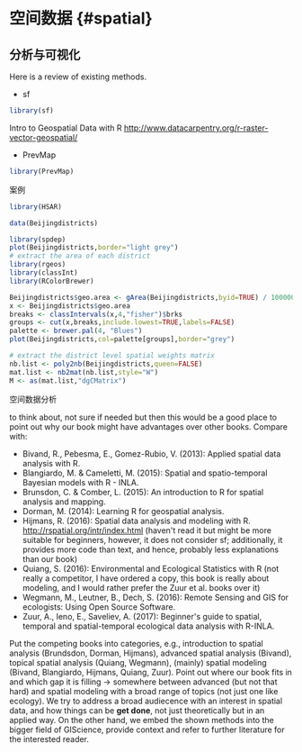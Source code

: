 
# 空间数据 {#spatial}



## 分析与可视化

Here is a review of existing methods.

- sf


```r
library(sf)
```

Intro to Geospatial Data with R <http://www.datacarpentry.org/r-raster-vector-geospatial/>

- PrevMap


```r
library(PrevMap)
```


案例


```r
library(HSAR)

data(Beijingdistricts)

library(spdep)
plot(Beijingdistricts,border="light grey")
# extract the area of each district
library(rgeos)
library(classInt)
library(RColorBrewer)

Beijingdistricts$geo.area <- gArea(Beijingdistricts,byid=TRUE) / 1000000
x <- Beijingdistricts$geo.area
breaks <- classIntervals(x,4,"fisher")$brks
groups <- cut(x,breaks,include.lowest=TRUE,labels=FALSE)
palette <- brewer.pal(4, "Blues")
plot(Beijingdistricts,col=palette[groups],border="grey")

# extract the district level spatial weights matrix
nb.list <- poly2nb(Beijingdistricts,queen=FALSE)
mat.list <- nb2mat(nb.list,style="W")
M <- as(mat.list,"dgCMatrix")
```



空间数据分析

to think about, not sure if needed but then this would be a good place to point out why our book might have advantages over other books. Compare with:
- Bivand, R., Pebesma, E., Gomez-Rubio, V. (2013): Applied spatial data analysis with R.
- Blangiardo, M. & Cameletti, M. (2015): Spatial and spatio-temporal Bayesian models with R - INLA.
- Brunsdon, C. & Comber, L. (2015): An introduction to R for spatial analysis and mapping.
- Dorman, M. (2014): Learning R for geospatial analysis.
- Hijmans, R. (2016): Spatial data analysis and modeling with R.  http://rspatial.org/intr/index.html (haven't read it but might be more suitable for beginners, however, it does not consider sf; additionally, it provides more code than text, and hence, probably less explanations than our book) 
- Quiang, S. (2016): Environmental and Ecological Statistics with R (not really a competitor, I have ordered a copy, this book is really about modeling, and I would rather prefer the Zuur et al. books over it)
- Wegmann, M., Leutner, B., Dech, S. (2016): Remote Sensing and GIS for ecologists: Using Open Source Software.
- Zuur, A., Ieno, E., Saveliev, A. (2017): Beginner's guide to spatial, temporal and spatial-temporal ecological data analysis with R-INLA.

Put the competing books into categories, e.g., introduction to spatial analysis (Brundsdon, Dorman, Hijmans), advanced spatial analysis (Bivand), topical spatial analysis (Quiang, Wegmann),  (mainly) spatial modeling (Bivand, Blangiardo, Hijmans, Quiang, Zuur).
Point out where our book fits in and which gap it is filling -> somewhere between advanced (but not that hard) and spatial modeling with a broad range of topics (not just one like ecology).
We try to address a broad audiecence with an interest in spatial data, and how things can be **get done**, not just theoretically but in an applied way.
On the other hand, we embed the shown methods into the bigger field of GIScience, provide context and refer to further literature for the interested reader.
